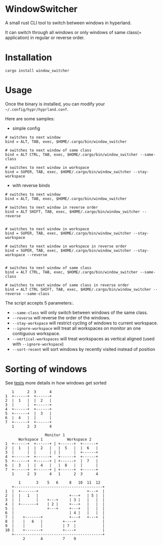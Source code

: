 # WindowSwitcher

A small rust CLI tool to switch between windows in hyperland.

It can switch through all windows or only windows of same class(= application) in regular or reverse order.


# Installation
`
cargo install window_switcher
`

# Usage
Once the binary is installed, you can modify your `~/.config/hypr/hyprland.conf`.

Here are some samples:

- simple config
```
# switches to next window
bind = ALT, TAB, exec, $HOME/.cargo/bin/window_switcher

# switches to next window of same class
bind = ALT CTRL, TAB, exec, $HOME/.cargo/bin/window_switcher --same-class

# switches to next window in workspace
bind = SUPER, TAB, exec, $HOME/.cargo/bin/window_switcher --stay-workspace
```

- with reverse binds
```
# switches to next window
bind = ALT, TAB, exec, $HOME/.cargo/bin/window_switcher

# switches to next window in reverse order
bind = ALT SHIFT, TAB, exec, $HOME/.cargo/bin/window_switcher --reverse


# switches to next window in workspace
bind = SUPER, TAB, exec, $HOME/.cargo/bin/window_switcher --stay-workspace

# switches to next window in workspace in reverse order
bind = SUPER, TAB, exec, $HOME/.cargo/bin/window_switcher --stay-workspace --reverse


# switches to next window of same class
bind = ALT CTRL, TAB, exec, $HOME/.cargo/bin/window_switcher --same-class

# switches to next window of same class in reverse order
bind = ALT CTRL SHIFT, TAB, exec, $HOME/.cargo/bin/window_switcher --reverse --same-class
```

The script accepts 5 parameters:.
- `--same-class` will only switch between windows of the same class.
- `--reverse` will reverse the order of the windows.
- `--stay-workspace` will restrict cycling of windows to current workspace.
- `--ignore-workspace` will treat all workspaces on monitor an one contiguous workspace.
- `--vertical-workspaces` will treat workspaces as vertical aligned (used with `--ignore-workspace`)
- `--sort-recent` will sort windows by recently visited instead of position

# Sorting of windows
See [tests](/src/test.rs) more details in how windows get sorted

```
   1      2  3      4
1  +------+  +------+
2  |  1   |  |  2   |
3  |      |  +------+
4  +------+  +------+
5  +------+  |  3   |
6  |  4   |  |      |
7  +------+  +------+
   1      2  3      4
```
```
                  Monitor 1
      Workspace 1           Workspace 2
1  +------+  +------+ | +------+  +------+
2  |  1   |  |  2   |   |  5   |  |  6   |
3  |      |  |      | | |      |  +------+
4  +------+  +------+   +------+  +------+
5  +------+  +------+ | +------+  |  7   |
6  |  3   |  |  4   |   |  8   |  |      |
7  +------+  +------+ | +------+  +------+
   1      2  3      4   1      2  3      4
```
```
      1       3    5   6     8   10  11  12
   +----------------------------------------+
1  |  +-------+                      +---+  |
2  |  |   1   |              +---+   | 5 |  |
3  |  |       |    +---+     | 3 |   |   |  |
4  |  +-------+    | 2 |     +---+   |   |  |
5  |               +---+     +---+   |   |  |
6  |                         | 4 |   |   |  |
7  |    +-------+            +---+   +---+  |
8  |    |   6   |         +----+            |
9  |    |       |         | 7  |            |
10 |    +-------+         +----+            |
   +----------------------------------------+
        2       4         7    9
```
